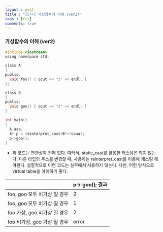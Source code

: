 ```yaml
---
layout : post
title : "[C++] 가상함수의 이해 (ver2)"
tags : [C++]
comments: true
---
```

### 가상함수의 이해 (ver2)
```c
#include <iostream>
using namespace std;

class A
{
public:
  void foo() { cout << "1" << endl; }
};

class B
{
public:
  void goo() { cout << "2" << endl; }
}

int main()
{
  A aaa;
  B* p = reinterpret_cast<B*>(&aaa);
  p->goo();
}
```
- 위 코드는 연관성이 전혀 없다. 따라서, static_cast를 활용한 캐스팅은 되지 않는다. 다른 타입의 주소를 변경할 때, 사용하는 reinterpret_cast를 이용해 캐스팅 해야한다. 실질적으로 이런 코드는 실무에서 사용하지 않는다. 다만, 어떤 방식으로 virtual table을 이해하기 좋다.

|                              |  p-> goo();     결과 |
|------------------------------|----------------------|
| foo, goo 모두 비가상 일 경우 | 2                    |
| foo, goo 모두 비가상 일 경우 | 1                    |
| foo 가상, goo 비가상 일 경우 | 2                    |
| foo 비가상, goo 가상 일 경우 | error                |


